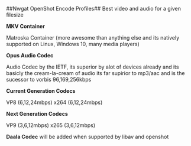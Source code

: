 ##Nwgat OpenShot Encode Profiles##
Best video and audio for a given filesize

**MKV Container**

Matroska Container (more awesome than anything else and its natively supported on Linux, Windows 10, many media players)

**Opus Audio Codec**

Audio Codec by the IETF, its superior by alot of  devices already and its basicly the cream-la-cream of audio its far supirior to mp3/aac and is the sucessor to vorbis
96,169,256kbps

**Current Generation Codecs**

VP8 (6,12,24mbps)
x264 (6,12,24mbps) 

**Next Generation Codecs**

VP9 (3,6,12mbps)
x265 (3,6,12mbps)

**Daala Codec**
will be added when supported by libav and openshot

